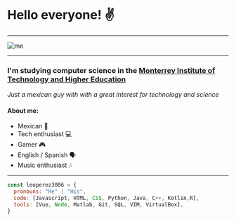 # Hello everyone! ✌️ 
___
![me](https://user-images.githubusercontent.com/56656216/130865253-845fe8b4-f800-4cf1-9a58-6d4c8ef2edad.gif)
___
### I'm studying computer science in the [Monterrey Institute of Technology and Higher Education](https://tec.mx/en)
_Just a mexican guy  with with a great interest for technology and science_

#### About me:
- Mexican 🌵
- Tech enthusiast 💻
- Gamer 🎮
- English / Spanish 🗣️
- Music enthusiast 🎶
___
```js
const leoperez3006 = {
  pronouns: "He" | "His",
  code: [Javascript, HTML, CSS, Python, Java, C++, Kotlin,R],
  tools: [Vue, Node, Matlab, Git, SQL, VIM, VirtualBox],
}
```

